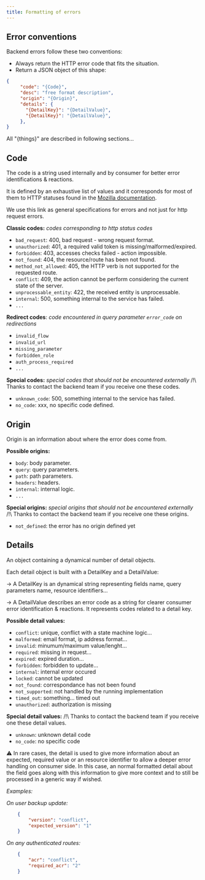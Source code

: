 ```yaml
---
title: Formatting of errors
---
```


## Error conventions

Backend errors follow these two conventions:
- Always return the HTTP error code that fits the situation.
- Return a JSON object of this shape:
```json
{
     "code": "{Code}",
     "desc": "free format description",
     "origin": "{Origin}",
     "details": {
       "{DetailKey}": "{DetailValue}",
       "{DetailKey}": "{DetailValue}",
     },
}
```

All "{things}" are described in following sections...

## Code

The code is a string used internally and by consumer for better error identifications & reactions.

It is defined by an exhaustive list of values and it corresponds for most of them to HTTP statuses found in the [Mozilla documentation][].

We use this link as general specifications for errors and not just for http request errors.

**Classic codes:** _codes corresponding to http status codes_
* `bad_request`: 400, bad request - wrong request format.
* `unauthorized`: 401, a required valid token is missing/malformed/expired.
* `forbidden`: 403, accesses checks failed - action impossible.
* `not_found`: 404, the resource/route has been not found.
* `method_not_allowed`: 405, the HTTP verb is not supported for the requested route.
* `conflict`: 409, the action cannot be perform considering the current state of the server.
* `unprocessable_entity`: 422, the received entity is unprocessable.
* `internal`: 500, something internal to the service has failed.
* `...`

**Redirect codes**: _code encountered in query parameter `error_code` on redirections_
* `invalid_flow`
* `invalid_url`
* `missing_parameter`
* `forbidden_role`
* `auth_process_required`
* `...`

**Special codes:** _special codes that should not be encountered externally_
/!\ Thanks to contact the backend team if you receive one these codes.
* `unknown_code`: 500, something internal to the service has failed.
* `no_code`: xxx, no specific code defined.

## Origin
Origin is an information about where the error does come from.

**Possible origins:**
* `body`: body parameter.
* `query`: query parameters.
* `path`: path parameters.
* `headers`: headers.
* `internal`: internal logic.
* `...`

**Special origins:** _special origins that should not be encountered externally_
/!\ Thanks to contact the backend team if you receive one these origins.
* `not_defined`: the error has no origin defined yet

## Details

An object containing a dynamical number of detail objects.

Each detail object is built with a DetailKey and a DetailValue:

-> A DetailKey is an dynamical string representing fields name, query parameters name, resource identifiers...

-> A DetailValue describes an error code as a string for clearer consumer error identification & reactions. It represents codes related to a detail key.

**Possible detail values:**

* `conflict`: unique, conflict with a state machine logic...
* `malformed`: email format,  ip address format...
* `invalid`: minumum/maximum value/lenght...
* `required`: missing in request...
* `expired`: expired duration...
* `forbidden`: forbidden to update...
* `internal`: internal error occured
* `locked`: cannot be updated
* `not_found`: correspondance has not been found
* `not_supported`: not handled by the running implementation
* `timed_out`: something... timed out
* `unauthorized`: authorization is missing

**Special detail values:**
/!\ Thanks to contact the backend team if you receive one these detail values.
* `unknown`: unknown detail code
* `no_code`: no specific code

:warning: In rare cases, the detail is used to give more information about an expected, required value or an resource identifier to allow a deeper error handling on consumer side.
In this case, an normal formatted detail about the field goes along with this information to give more context and to still be processed in a generic way if wished.

_Examples:_

_On user backup update:_
```json
    {
        "version": "conflict",
        "expected_version": "1"
    }
```

_On any authenticated routes:_
```json
    {
        "acr": "conflict",
        "required_acr": "2"
    }
```

[Mozilla documentation]: https://developer.mozilla.org/fr/docs/Web/HTTP/Status
